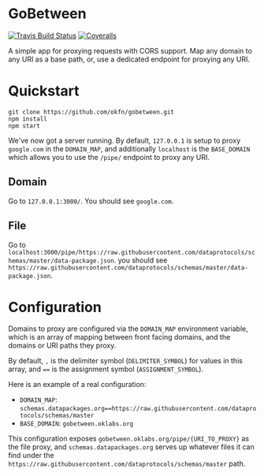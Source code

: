 # GoBetween

[![Travis Build Status](https://travis-ci.org/okfn/gobetween.svg?branch=master)](https://travis-ci.org/okfn/gobetween)
[![Coveralls](http://img.shields.io/coveralls/okfn/gobetween.svg?branch=master)](https://coveralls.io/r/okfn/gobetween?branch=master)

A simple app for proxying requests with CORS support. Map any domain to any URI as a base path, or, use a dedicated endpoint for proxying any URI.

# Quickstart

```
git clone https://github.com/okfn/gobetween.git
npm install
npm start
```

We've now got a server running. By default, `127.0.0.1` is setup to proxy `google.com` in the `DOMAIN_MAP`, and additionally `localhost` is the `BASE_DOMAIN` which allows you to use the `/pipe/` endpoint to proxy any URI.

## Domain

Go to `127.0.0.1:3000/`. You should see `google.com`.

## File

Go to `localhost:3000/pipe/https://raw.githubusercontent.com/dataprotocols/schemas/master/data-package.json`. you should see `https://raw.githubusercontent.com/dataprotocols/schemas/master/data-package.json`.

# Configuration

Domains to proxy are configured via the `DOMAIN_MAP` environment variable, which is an array of mapping between front facing domains, and the domains or URI paths they proxy.

By default, `,` is the delimiter symbol (`DELIMITER_SYMBOL`) for values in this array, and `==` is the assignment symbol (`ASSIGNMENT_SYMBOL`).

Here is an example of a real configuration:

* `DOMAIN_MAP`: `schemas.datapackages.org==https://raw.githubusercontent.com/dataprotocols/schemas/master`
* `BASE_DOMAIN`: `gobetween.oklabs.org`

This configuration exposes `gobetween.oklabs.org/pipe/{URI_TO_PROXY}` as the file proxy, and `schemas.datapackages.org` serves up whatever files it can find under the `https://raw.githubusercontent.com/dataprotocols/schemas/master` path.
